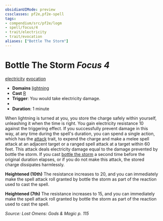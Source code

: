 ```yaml
---
obsidianUIMode: preview
cssclasses: pf2e,pf2e-spell
tags:
- compendium/src/pf2e/logm
- spell/focus/4
- trait/electricity
- trait/evocation
aliases: ["Bottle The Storm"]
---
```

# Bottle The Storm *Focus 4*   
[electricity](rules/traits/electricity.md "Electricity Energy & Element Trait")  [evocation](rules/traits/evocation.md "Evocation School Trait")  

- **Domains** [lightning](compendium/setting/domains.md#Lightning)
- **Cast** [R](rules/core-rulebook/chapter-9-playing-the-game.md#Actions "Reaction") 
- **Trigger**: You would take electricity damage.
- 
- **Duration**: 1 minute

When lightning is turned at you, you store the charge safely within yourself, unleashing it when the time is right. You gain electricity resistance 10 against the triggering effect. If you successfully prevent damage in this way, at any time during the spell's duration, you can spend a single action, which has the [attack](rules/traits/attack.md "Attack Combat Trait") trait, to expend the charge and make a melee spell attack at an adjacent target or a ranged spell attack at a target within 60 feet. This attack deals electricity damage equal to the damage prevented by bottle the storm. If you cast [bottle the storm](compendium/spells/bottle-the-storm-logm.md) a second time before the original duration elapses, or if you do not make this attack, the stored charge dissipates harmlessly.

**Heightened (10th)** The resistance increases to 20, and you can immediately make the spell attack roll granted by bottle the storm as part of the reaction used to cast the spell.

**Heightened (7th)** The resistance increases to 15, and you can immediately make the spell attack roll granted by bottle the storm as part of the reaction used to cast the spell.

*Source: Lost Omens: Gods & Magic p. 115*